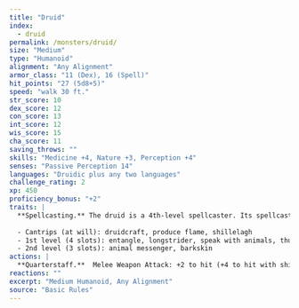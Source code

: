 ```yaml
---
title: "Druid"
index:
  - druid
permalink: /monsters/druid/
size: "Medium"
type: "Humanoid"
alignment: "Any Alignment"
armor_class: "11 (Dex), 16 (Spell)"
hit_points: "27 (5d8+5)"
speed: "walk 30 ft."
str_score: 10
dex_score: 12
con_score: 13
int_score: 12
wis_score: 15
cha_score: 11
saving_throws: ""
skills: "Medicine +4, Nature +3, Perception +4"
senses: "Passive Perception 14"
languages: "Druidic plus any two languages"
challenge_rating: 2
xp: 450
proficiency_bonus: "+2"
traits: |
  **Spellcasting.** The druid is a 4th-level spellcaster. Its spellcasting ability is Wisdom (spell save DC 12, +4 to hit with spell attacks). It has the following druid spells prepared:
  
  - Cantrips (at will): druidcraft, produce flame, shillelagh
  - 1st level (4 slots): entangle, longstrider, speak with animals, thunderwave
  - 2nd level (3 slots): animal messenger, barkskin
actions: |
  **Quarterstaff.**  Melee Weapon Attack: +2 to hit (+4 to hit with shillelagh), reach 5 ft., one target. Hit: 3 (1d6) bludgeoning damage, 4 (1d8) bludgeoning damage if wielded with two hands, or 6 (1d8 + 2) bludgeoning damage with shillelagh.
reactions: ""
excerpt: "Medium Humanoid, Any Alignment"
source: "Basic Rules"
---
```

